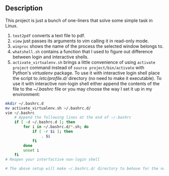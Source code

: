 Description
-----------

This project is just a bunch of one-liners that solve some simple task in Linux.

1. `text2pdf` converts a text file to pdf.
2. `view` just passes its arguments to vim calling it in read-only mode.
3. `winproc` shows the name of the process the selected window belongs to.
4. `whatshell.sh` contains a function that I used to figure out difference between login and interactive shells.
5. `activate_virtualenv.sh` brings a little convenience of using `activate project` command instead of `source project/bin/activate` with Python's *virtualenv* package. To use it with interactive login shell place the script to */etc/profile.d/* directory (no need to make it executable). To use it with interactive non-login shell either append the contents of the file to the *~/.bashrc* file or you may choose the way I set it up in my environment:
```bash
mkdir ~/.bashrc.d
mv activate_virtualenv.sh ~/.bashrc.d/
vim ~/.bashrc
    # Append the following lines at the end of ~/.bashrc
    if [ -d ~/.bashrc.d ]; then
        for i in ~/.bashrc.d/*.sh; do
            if [ -r $i ]; then
                . $i
            fi
        done
        unset i
    fi
# Reopen your interfactive non-login shell

# The above setup will make ~/.bashrc.d/ directory to behave for the non-login interactive shells the same way /etc/profile.d/ directory behaves for login interactive shell.
```
